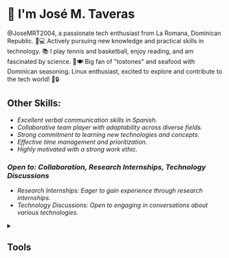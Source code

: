 # 👋 I'm José M. Taveras  
@JoseMRT2004, a passionate tech enthusiast from La Romana, Dominican Republic. 🌴💻 Actively pursuing new knowledge and practical skills in technology. 📚 I play tennis and basketball, enjoy reading, and am fascinated by science. 🍤🍽️ Big fan of "tostones" and seafood with Dominican seasoning. Linux enthusiast, excited to explore and contribute to the tech world! 🚀🔒  

## Other Skills:

- _Excellent verbal communication skills in Spanish._
- _Collaborative team player with adaptability across diverse fields._
- _Strong commitment to learning new technologies and concepts._
- _Effective time management and prioritization._
- _Highly motivated with a strong work ethic._

### _Open to: Collaboration, Research Internships, Technology Discussions_

- _Research Internships: Eager to gain experience through research internships._
- _Technology Discussions: Open to engaging in conversations about various technologies._

<details>  
<summary><h2>Tools</h2></summary>
  
 [![My Skills](https://skillicons.dev/icons?i=bash,linux)](https://skillicons.dev) 
</details>
